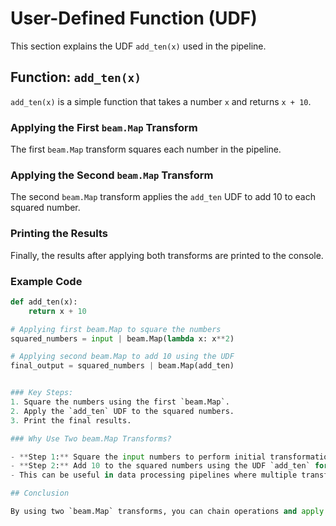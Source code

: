 # User-Defined Function (UDF)

This section explains the UDF `add_ten(x)` used in the pipeline.

## Function: `add_ten(x)`

`add_ten(x)` is a simple function that takes a number `x` and returns `x + 10`.

### Applying the First `beam.Map` Transform

The first `beam.Map` transform squares each number in the pipeline.

### Applying the Second `beam.Map` Transform

The second `beam.Map` transform applies the `add_ten` UDF to add 10 to each squared number.

### Printing the Results

Finally, the results after applying both transforms are printed to the console.

### Example Code
```python
def add_ten(x):
    return x + 10

# Applying first beam.Map to square the numbers
squared_numbers = input | beam.Map(lambda x: x**2)

# Applying second beam.Map to add 10 using the UDF
final_output = squared_numbers | beam.Map(add_ten)


### Key Steps:
1. Square the numbers using the first `beam.Map`.
2. Apply the `add_ten` UDF to the squared numbers.
3. Print the final results.

### Why Use Two beam.Map Transforms?

- **Step 1:** Square the input numbers to perform initial transformation.
- **Step 2:** Add 10 to the squared numbers using the UDF `add_ten` for further processing.
- This can be useful in data processing pipelines where multiple transformations are needed.

## Conclusion

By using two `beam.Map` transforms, you can chain operations and apply user-defined functions (UDFs) for custom transformations. This example showcases how to square numbers and then add 10 using the `add_ten` function in an Apache Beam pipeline.
